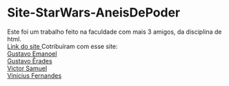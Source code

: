 # Site-StarWars-AneisDePoder
Este foi um trabalho feito na faculdade com mais 3 amigos, da disciplina de html.
<a href="https://gustavo-erades.github.io/Site-StarWars-AneisDePoder/Index.html">
  <br>Link do site
</a>
Cotribuíram com esse site: 
<a href="https://github.com/GustavoAdornelas"> 
  <br>Gustavo Emanoel </a>
<a href="https://github.com/Gustavo-erades"> 
  <br>Gustavo Êrades</a>
<a href="https://github.com/Aluno18"> 
  <br>Victor Samuel </a>
<a href="https://github.com/SytlerNaraki"> 
  <br>Vinícius Fernandes</a>
